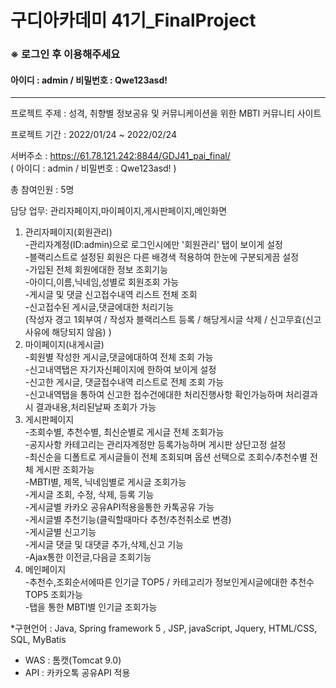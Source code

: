  
# 구디아카데미 41기_FinalProject

###   ※ 로그인 후 이용해주세요
#### 아이디 : admin / 비밀번호 : Qwe123asd!

-----------------------------------------------------------------------------------------------------------------------

프로젝트 주제 : 성격, 취향별 정보공유 및 커뮤니케이션을 위한 MBTI 커뮤니티 사이트 

프로젝트 기간 :  2022/01/24 ~ 2022/02/24

서버주소 : https://61.78.121.242:8844/GDJ41_pai_final/ <br>
( 아이디 : admin / 비밀번호 : Qwe123asd! )

총 참여인원 : 5명

담당 업무: 관리자페이지,마이페이지,게시판페이지,메인화면 <br>

1) 관리자페이지(회원관리)<br>
-관리자계정(ID:admin)으로 로그인시에만 '회원관리' 탭이 보이게 설정<br>
-블랙리스트로 설정된 회원은 다른 배경색 적용하여 한눈에 구분되게끔 설정<br>
-가입된 전체 회원에대한 정보 조회기능<br>
-아이디,이름,닉네임,성별로 회원조회 가능<br>
-게시글 및 댓글 신고접수내역 리스트 전체 조회<br>
-신고접수된 게시글,댓글에대한 처리기능 <br> 
(작성자 경고 1회부여 / 작성자 블랙리스트 등록 / 해당게시글 삭제 / 신고무효(신고사유에 해당되지 않음) ) <br>
2) 마이페이지(내게시글) <br>
-회원별 작성한 게시글,댓글에대하여 전체 조회 가능<br>
-신고내역탭은 자기자신페이지에 한하여 보이게 설정<br>
-신고한 게시글, 댓글접수내역 리스트로 전체 조회 가능<br>
-신고내역탭을 통하여 신고한 접수건에대한 처리진행사항 확인가능하며 처리결과시 결과내용,처리된날짜 조회가 가능<br>
3) 게시판페이지 <br>
-조회수별, 추천수별, 최신순별로 게시글 전체 조회가능<br>
-공지사항 카테고리는 관리자계정만 등록가능하며 게시판 상단고정 설정 <br>
-최신순을 디폴트로 게시글들이 전체 조회되며 옵션 선택으로 조회수/추천수별 전체 게시판 조회가능<br>
-MBTI별, 제목, 닉네임별로 게시글 조회가능<br>
-게시글 조회, 수정, 삭제, 등록 기능<br>
-게시글별 카카오 공유API적용을통한 카톡공유 가능 <br>
-게시글별 추천기능(클릭할때마다 추천/추천취소로 변경) <br>
-게시글별 신고기능 <br>
-게시글 댓글 및 대댓글 추가,삭제,신고 기능 <br>
-Ajax통한 이전글,다음글 조회기능 <br>
4) 메인페이지 <br>
-추천수,조회순서에따른 인기글 TOP5 / 카테고리가 정보인게시글에대한 추천수 TOP5 조회가능 <br>
-탭을 통한 MBTI별 인기글 조회가능 <br>

*구현언어 : Java, Spring framework 5 , JSP,  javaScript, Jquery, HTML/CSS, SQL, MyBatis
* WAS : 톰캣(Tomcat 9.0)
* API : 카카오톡 공유API 적용
 
